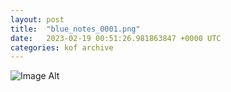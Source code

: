 ```yaml
---
layout:	post
title:	"blue_notes_0001.png"
date:	2023-02-19 00:51:26.981863847 +0000 UTC
categories:	kof archive
---
```


![Image Alt](https://k0f.github.io/assets/blue_notes_0001.png)